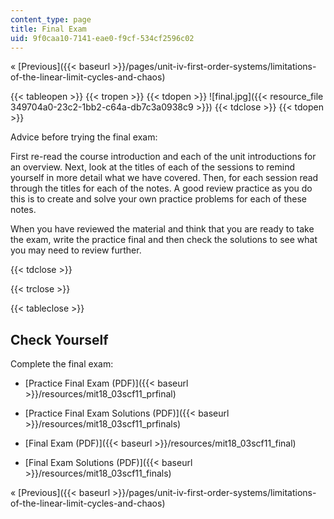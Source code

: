 ```yaml
---
content_type: page
title: Final Exam
uid: 9f0caa10-7141-eae0-f9cf-534cf2596c02
---
```


« [Previous]({{< baseurl >}}/pages/unit-iv-first-order-systems/limitations-of-the-linear-limit-cycles-and-chaos)

{{< tableopen >}}
{{< tropen >}}
{{< tdopen >}}
![final.jpg]({{< resource_file 349704a0-23c2-1bb2-c64a-db7c3a0938c9 >}})
{{< tdclose >}}
{{< tdopen >}}


Advice before trying the final exam:

First re-read the course introduction and each of the unit introductions for an overview. Next, look at the titles of each of the sessions to remind yourself in more detail what we have covered. Then, for each session read through the titles for each of the notes. A good review practice as you do this is to create and solve your own practice problems for each of these notes.

When you have reviewed the material and think that you are ready to take the exam, write the practice final and then check the solutions to see what you may need to review further.


{{< tdclose >}}

{{< trclose >}}

{{< tableclose >}}

Check Yourself
--------------

Complete the final exam:

*   [Practice Final Exam (PDF)]({{< baseurl >}}/resources/mit18_03scf11_prfinal)
*   [Practice Final Exam Solutions (PDF)]({{< baseurl >}}/resources/mit18_03scf11_prfinals)
  
*   [Final Exam (PDF)]({{< baseurl >}}/resources/mit18_03scf11_final)
*   [Final Exam Solutions (PDF)]({{< baseurl >}}/resources/mit18_03scf11_finals)

« [Previous]({{< baseurl >}}/pages/unit-iv-first-order-systems/limitations-of-the-linear-limit-cycles-and-chaos)